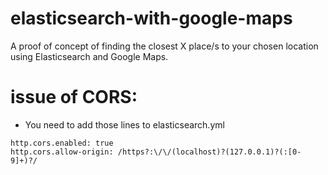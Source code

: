 # elasticsearch-with-google-maps

A proof of concept of finding the closest X place/s to your chosen location using Elasticsearch and Google Maps.


# issue of CORS:
* You need to add those lines to elasticsearch.yml
```
http.cors.enabled: true
http.cors.allow-origin: /https?:\/\/(localhost)?(127.0.0.1)?(:[0-9]+)?/
```
